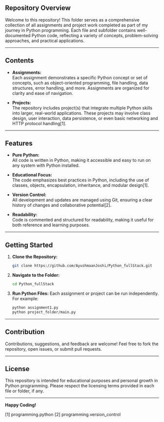## Repository Overview

Welcome to this repository! This folder serves as a comprehensive collection of all assignments and project work completed as part of my journey in Python programming. Each file and subfolder contains well-documented Python code, reflecting a variety of concepts, problem-solving approaches, and practical applications.

---

## Contents

- **Assignments:**  
  Each assignment demonstrates a specific Python concept or set of concepts, such as object-oriented programming, file handling, data structures, error handling, and more. Assignments are organized for clarity and ease of navigation.

- **Projects:**  
  The repository includes project(s) that integrate multiple Python skills into larger, real-world applications. These projects may involve class design, user interaction, data persistence, or even basic networking and HTTP protocol handling[1].

---

## Features

- **Pure Python:**  
  All code is written in Python, making it accessible and easy to run on any system with Python installed.

- **Educational Focus:**  
  The code emphasizes best practices in Python, including the use of classes, objects, encapsulation, inheritance, and modular design[1].

- **Version Control:**  
  All development and updates are managed using Git, ensuring a clear history of changes and collaborative potential[2].

- **Readability:**  
  Code is commented and structured for readability, making it useful for both reference and learning purposes.

---

## Getting Started

1. **Clone the Repository:**
   ```bash
   git clone https://github.com/AyushmaanJoshi/Python_fullStack.git
   ```
2. **Navigate to the Folder:**
   ```bash
   cd Python_fullStack
   ```
3. **Run Python Files:**
   Each assignment or project can be run independently. For example:
   ```bash
   python assignment1.py
   python project_folder/main.py
   ```

---

## Contribution

Contributions, suggestions, and feedback are welcome! Feel free to fork the repository, open issues, or submit pull requests.

---

## License

This repository is intended for educational purposes and personal growth in Python programming. Please respect the licensing terms provided in each file or folder, if any.

---

**Happy Coding!**

[1] programming.python
[2] programming.version_control
